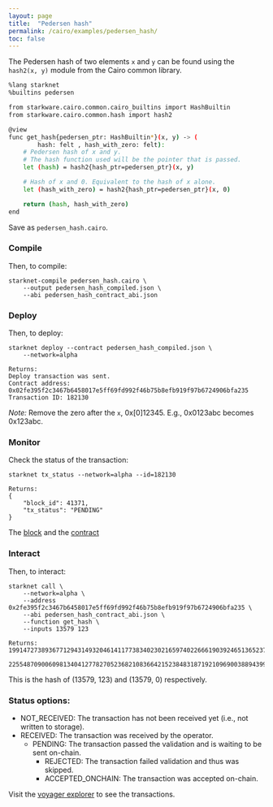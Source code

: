```yaml
---
layout: page
title:  "Pedersen hash"
permalink: /cairo/examples/pedersen_hash/
toc: false
---
```


The Pedersen hash of two elements `x` and `y` can be found using the `hash2(x, y)` module from the
Cairo common library.


```sh
%lang starknet
%builtins pedersen

from starkware.cairo.common.cairo_builtins import HashBuiltin
from starkware.cairo.common.hash import hash2

@view
func get_hash{pedersen_ptr: HashBuiltin*}(x, y) -> (
        hash: felt , hash_with_zero: felt):
    # Pedersen hash of x and y.
    # The hash function used will be the pointer that is passed.
    let (hash) = hash2{hash_ptr=pedersen_ptr}(x, y)

    # Hash of x and 0. Equivalent to the hash of x alone.
    let (hash_with_zero) = hash2{hash_ptr=pedersen_ptr}(x, 0)

    return (hash, hash_with_zero)
end

```
Save as `pedersen_hash.cairo`.

### Compile

Then, to compile:
```
starknet-compile pedersen_hash.cairo \
    --output pedersen_hash_compiled.json \
    --abi pedersen_hash_contract_abi.json
```
### Deploy

Then, to deploy:
```
starknet deploy --contract pedersen_hash_compiled.json \
    --network=alpha

Returns:
Deploy transaction was sent.
Contract address: 0x02fe395f2c3467b6458017e5ff69fd992f46b75b8efb919f97b6724906bfa235
Transaction ID: 182130
```

*Note:* Remove the zero after the `x`, 0x[0]12345. E.g., 0x0123abc becomes 0x123abc.

### Monitor

Check the status of the transaction:

```
starknet tx_status --network=alpha --id=182130

Returns:
{
    "block_id": 41371,
    "tx_status": "PENDING"
}
```
The [block](https://voyager.online/block/ID) and the
[contract](https://voyager.online/contract/0x2fe395f2c3467b6458017e5ff69fd992f46b75b8efb919f97b6724906bfa235#state)

### Interact

Then, to interact:


```
starknet call \
    --network=alpha \
    --address 0x2fe395f2c3467b6458017e5ff69fd992f46b75b8efb919f97b6724906bfa235 \
    --abi pedersen_hash_contract_abi.json \
    --function get_hash \
    --inputs 13579 123

Returns:
1991472738936771294314932046141177383402302165974022666190392465136523753950

2255487090060981340412778270523682108366421523848318719210969003889439916982
```

This is the hash of (13579, 123) and (13579, 0) respectively.

### Status options:

- NOT_RECEIVED: The transaction has not been received yet (i.e., not written to storage).
- RECEIVED: The transaction was received by the operator.
    - PENDING: The transaction passed the validation and is waiting to be sent on-chain.
        - REJECTED: The transaction failed validation and thus was skipped.
        - ACCEPTED_ONCHAIN: The transaction was accepted on-chain.


Visit the [voyager explorer](https://voyager.online/) to see the transactions.